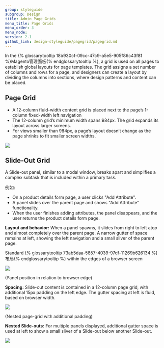 ```yaml
---
group: styleguide
subgroup: Design
title: Admin Page Grids
menu_title: Page Grids
menu_order: 3
menu_node:
version: 2.1
github_link: design-styleguide/pagegrid/pagegrid.md
---
```

In the {% glossarytooltip 18b930cf-09cc-47c9-a5e5-905f86c43f81 %}Magento管理面板{% endglossarytooltip %}, a grid is used on all pages to establish global layouts for page templates. The grid assigns a set number of columns and rows for a page, and designers can create a layout by dividing the columns into sections, where design patterns and content can be placed.

<h2 id="page">Page Grid</h2>

<ul>
	<li>A 12-column fluid-width content grid is placed next to the page’s 1-column fixed-width left navigation</li>
	<li>The 12-column grid’s minimum width spans 984px. The grid expands its layout across larger screens.</li>
	<li>For views smaller than 984px, a page’s layout doesn’t change as the page shrinks to fit smaller screen widths.</li>
</ul>

<img src="img/PageGrid.png">

<h2 id="slide-out">Slide-Out Grid</h2>

A Slide-out panel, similar to a modal window, breaks apart and simplifies a complex subtask that is included within a primary task.

例如:
<ul>
	<li>On a product details form page, a user clicks "Add Attribute".</li>
	<li>A panel slides over the parent page and shows "Add Attribute" functionality.</li>
	<li>When the user finishes adding attributes, the panel disappears, and the user returns the 		product details form page.</li>
</ul>

<b>Layout and behavior:</b> When a panel spawns, it slides from right to left atop and almost completely over the parent page. A narrow gutter of space remains at left, showing the left navigation and a small sliver of the parent page.

Standard {% glossarytooltip 73ab5daa-5857-4039-97df-11269b626134 %}布局{% endglossarytooltip %} within the edges of a browser screen

<img src="img/slideout-panel7.png">

(Panel position in relation to browser edge)

<b>Spacing:</b> Slide-out content is contained in a 12-column page grid, with additional 15px padding on the left edge. The gutter spacing at left is fluid, based on browser width.

<img src="img/slideout-panel8.png">

(Nested page-grid with additional padding)

<b>Nested Slide-outs:</b> For multiple panels displayed, additional gutter space is used at left to show a small sliver of a Slide-out below another Slide-out.

<img src="img/slideout-panel9.png">

